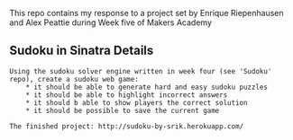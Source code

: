 This repo contains my response to a project set by Enrique Riepenhausen and Alex Peattie during Week five of Makers Academy

Sudoku in Sinatra Details
-------------------------
	Using the sudoku solver engine written in week four (see 'Sudoku' repo), create a sudoku web game:
		* it should be able to generate hard and easy sudoku puzzles
		* it should be able to highlight incorrect answers
		* it should b able to show players the correct solution
		* it should be possible to save the current game

	The finished project: http://sudoku-by-srik.herokuapp.com/